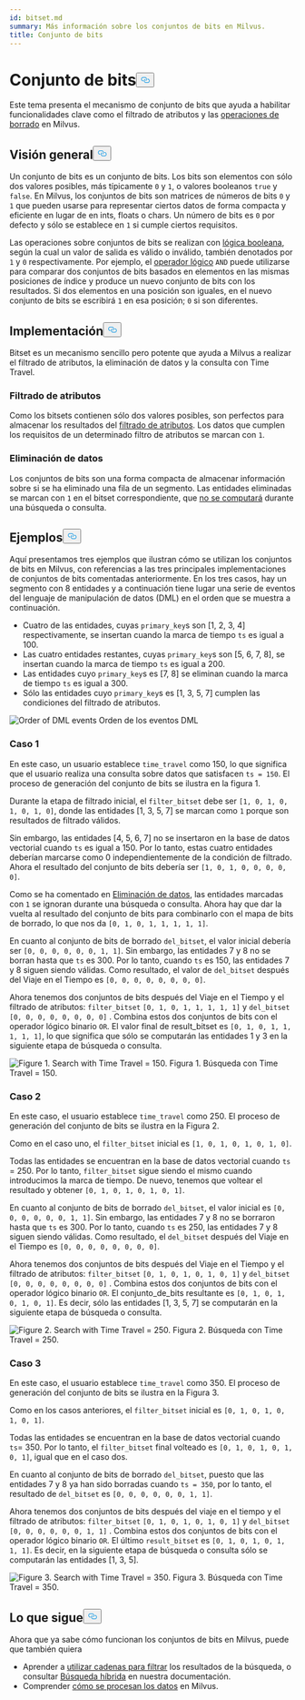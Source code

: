 ```yaml
---
id: bitset.md
summary: Más información sobre los conjuntos de bits en Milvus.
title: Conjunto de bits
---
```


<h1 id="Bitset" class="common-anchor-header">Conjunto de bits<button data-href="#Bitset" class="anchor-icon" translate="no">
      <svg translate="no"
        aria-hidden="true"
        focusable="false"
        height="20"
        version="1.1"
        viewBox="0 0 16 16"
        width="16"
      >
        <path
          fill="#0092E4"
          fill-rule="evenodd"
          d="M4 9h1v1H4c-1.5 0-3-1.69-3-3.5S2.55 3 4 3h4c1.45 0 3 1.69 3 3.5 0 1.41-.91 2.72-2 3.25V8.59c.58-.45 1-1.27 1-2.09C10 5.22 8.98 4 8 4H4c-.98 0-2 1.22-2 2.5S3 9 4 9zm9-3h-1v1h1c1 0 2 1.22 2 2.5S13.98 12 13 12H9c-.98 0-2-1.22-2-2.5 0-.83.42-1.64 1-2.09V6.25c-1.09.53-2 1.84-2 3.25C6 11.31 7.55 13 9 13h4c1.45 0 3-1.69 3-3.5S14.5 6 13 6z"
        ></path>
      </svg>
    </button></h1><p>Este tema presenta el mecanismo de conjunto de bits que ayuda a habilitar funcionalidades clave como el filtrado de atributos y las <a href="https://milvus.io/blog/2022-02-07-how-milvus-deletes-streaming-data-in-distributed-cluster.md">operaciones de borrado</a> en Milvus.</p>
<h2 id="Overview" class="common-anchor-header">Visión general<button data-href="#Overview" class="anchor-icon" translate="no">
      <svg translate="no"
        aria-hidden="true"
        focusable="false"
        height="20"
        version="1.1"
        viewBox="0 0 16 16"
        width="16"
      >
        <path
          fill="#0092E4"
          fill-rule="evenodd"
          d="M4 9h1v1H4c-1.5 0-3-1.69-3-3.5S2.55 3 4 3h4c1.45 0 3 1.69 3 3.5 0 1.41-.91 2.72-2 3.25V8.59c.58-.45 1-1.27 1-2.09C10 5.22 8.98 4 8 4H4c-.98 0-2 1.22-2 2.5S3 9 4 9zm9-3h-1v1h1c1 0 2 1.22 2 2.5S13.98 12 13 12H9c-.98 0-2-1.22-2-2.5 0-.83.42-1.64 1-2.09V6.25c-1.09.53-2 1.84-2 3.25C6 11.31 7.55 13 9 13h4c1.45 0 3-1.69 3-3.5S14.5 6 13 6z"
        ></path>
      </svg>
    </button></h2><p>Un conjunto de bits es un conjunto de bits. Los bits son elementos con sólo dos valores posibles, más típicamente <code translate="no">0</code> y <code translate="no">1</code>, o valores booleanos <code translate="no">true</code> y <code translate="no">false</code>. En Milvus, los conjuntos de bits son matrices de números de bits <code translate="no">0</code> y <code translate="no">1</code> que pueden usarse para representar ciertos datos de forma compacta y eficiente en lugar de en ints, floats o chars. Un número de bits es <code translate="no">0</code> por defecto y sólo se establece en <code translate="no">1</code> si cumple ciertos requisitos.</p>
<p>Las operaciones sobre conjuntos de bits se realizan con <a href="/docs/es/v2.5.x/boolean.md">lógica booleana</a>, según la cual un valor de salida es válido o inválido, también denotados por <code translate="no">1</code> y <code translate="no">0</code> respectivamente. Por ejemplo, el <a href="https://milvus.io/docs/v2.1.x/boolean.md#Logical-operators">operador lógico</a> <code translate="no">AND</code> puede utilizarse para comparar dos conjuntos de bits basados en elementos en las mismas posiciones de índice y produce un nuevo conjunto de bits con los resultados. Si dos elementos en una posición son iguales, en el nuevo conjunto de bits se escribirá <code translate="no">1</code> en esa posición; <code translate="no">0</code> si son diferentes.</p>
<h2 id="Implementation" class="common-anchor-header">Implementación<button data-href="#Implementation" class="anchor-icon" translate="no">
      <svg translate="no"
        aria-hidden="true"
        focusable="false"
        height="20"
        version="1.1"
        viewBox="0 0 16 16"
        width="16"
      >
        <path
          fill="#0092E4"
          fill-rule="evenodd"
          d="M4 9h1v1H4c-1.5 0-3-1.69-3-3.5S2.55 3 4 3h4c1.45 0 3 1.69 3 3.5 0 1.41-.91 2.72-2 3.25V8.59c.58-.45 1-1.27 1-2.09C10 5.22 8.98 4 8 4H4c-.98 0-2 1.22-2 2.5S3 9 4 9zm9-3h-1v1h1c1 0 2 1.22 2 2.5S13.98 12 13 12H9c-.98 0-2-1.22-2-2.5 0-.83.42-1.64 1-2.09V6.25c-1.09.53-2 1.84-2 3.25C6 11.31 7.55 13 9 13h4c1.45 0 3-1.69 3-3.5S14.5 6 13 6z"
        ></path>
      </svg>
    </button></h2><p>Bitset es un mecanismo sencillo pero potente que ayuda a Milvus a realizar el filtrado de atributos, la eliminación de datos y la consulta con Time Travel.</p>
<h3 id="Attribute-filtering" class="common-anchor-header">Filtrado de atributos</h3><p>Como los bitsets contienen sólo dos valores posibles, son perfectos para almacenar los resultados del <a href="https://milvus.io/docs/v2.1.x/hybridsearch.md">filtrado de atributos</a>. Los datos que cumplen los requisitos de un determinado filtro de atributos se marcan con <code translate="no">1</code>.</p>
<h3 id="Data-deletion" class="common-anchor-header">Eliminación de datos</h3><p>Los conjuntos de bits son una forma compacta de almacenar información sobre si se ha eliminado una fila de un segmento. Las entidades eliminadas se marcan con <code translate="no">1</code> en el bitset correspondiente, que <a href="https://milvus.io/blog/deleting-data-in-milvus.md">no se computará</a> durante una búsqueda o consulta.</p>
<h2 id="Examples" class="common-anchor-header">Ejemplos<button data-href="#Examples" class="anchor-icon" translate="no">
      <svg translate="no"
        aria-hidden="true"
        focusable="false"
        height="20"
        version="1.1"
        viewBox="0 0 16 16"
        width="16"
      >
        <path
          fill="#0092E4"
          fill-rule="evenodd"
          d="M4 9h1v1H4c-1.5 0-3-1.69-3-3.5S2.55 3 4 3h4c1.45 0 3 1.69 3 3.5 0 1.41-.91 2.72-2 3.25V8.59c.58-.45 1-1.27 1-2.09C10 5.22 8.98 4 8 4H4c-.98 0-2 1.22-2 2.5S3 9 4 9zm9-3h-1v1h1c1 0 2 1.22 2 2.5S13.98 12 13 12H9c-.98 0-2-1.22-2-2.5 0-.83.42-1.64 1-2.09V6.25c-1.09.53-2 1.84-2 3.25C6 11.31 7.55 13 9 13h4c1.45 0 3-1.69 3-3.5S14.5 6 13 6z"
        ></path>
      </svg>
    </button></h2><p>Aquí presentamos tres ejemplos que ilustran cómo se utilizan los conjuntos de bits en Milvus, con referencias a las tres principales implementaciones de conjuntos de bits comentadas anteriormente. En los tres casos, hay un segmento con 8 entidades y a continuación tiene lugar una serie de eventos del lenguaje de manipulación de datos (DML) en el orden que se muestra a continuación.</p>
<ul>
<li>Cuatro de las entidades, cuyas <code translate="no">primary_key</code>s son [1, 2, 3, 4] respectivamente, se insertan cuando la marca de tiempo <code translate="no">ts</code> es igual a 100.</li>
<li>Las cuatro entidades restantes, cuyas <code translate="no">primary_key</code>s son [5, 6, 7, 8], se insertan cuando la marca de tiempo <code translate="no">ts</code> es igual a 200.</li>
<li>Las entidades cuyo <code translate="no">primary_key</code>s es [7, 8] se eliminan cuando la marca de tiempo <code translate="no">ts</code> es igual a 300.</li>
<li>Sólo las entidades cuyo <code translate="no">primary_key</code>s es [1, 3, 5, 7] cumplen las condiciones del filtrado de atributos.</li>
</ul>
<p>
  
   <span class="img-wrapper"> <img translate="no" src="/docs/v2.5.x/assets/bitset_0.svg" alt="Order of DML events" class="doc-image" id="order-of-dml-events" />
   </span> <span class="img-wrapper"> <span>Orden de los eventos DML</span> </span></p>
<h3 id="Case-one" class="common-anchor-header">Caso 1</h3><p>En este caso, un usuario establece <code translate="no">time_travel</code> como 150, lo que significa que el usuario realiza una consulta sobre datos que satisfacen <code translate="no">ts = 150</code>. El proceso de generación del conjunto de bits se ilustra en la figura 1.</p>
<p>Durante la etapa de filtrado inicial, el <code translate="no">filter_bitset</code> debe ser <code translate="no">[1, 0, 1, 0, 1, 0, 1, 0]</code>, donde las entidades [1, 3, 5, 7] se marcan como <code translate="no">1</code> porque son resultados de filtrado válidos.</p>
<p>Sin embargo, las entidades [4, 5, 6, 7] no se insertaron en la base de datos vectorial cuando <code translate="no">ts</code> es igual a 150. Por lo tanto, estas cuatro entidades deberían marcarse como 0 independientemente de la condición de filtrado. Ahora el resultado del conjunto de bits debería ser <code translate="no">[1, 0, 1, 0, 0, 0, 0, 0]</code>.</p>
<p>Como se ha comentado en <a href="#data-deletion">Eliminación de datos</a>, las entidades marcadas con <code translate="no">1</code> se ignoran durante una búsqueda o consulta. Ahora hay que dar la vuelta al resultado del conjunto de bits para combinarlo con el mapa de bits de borrado, lo que nos da <code translate="no">[0, 1, 0, 1, 1, 1, 1, 1]</code>.</p>
<p>En cuanto al conjunto de bits de borrado <code translate="no">del_bitset</code>, el valor inicial debería ser <code translate="no">[0, 0, 0, 0, 0, 0, 1, 1]</code>. Sin embargo, las entidades 7 y 8 no se borran hasta que <code translate="no">ts</code> es 300. Por lo tanto, cuando <code translate="no">ts</code> es 150, las entidades 7 y 8 siguen siendo válidas. Como resultado, el valor de <code translate="no">del_bitset</code> después del Viaje en el Tiempo es <code translate="no">[0, 0, 0, 0, 0, 0, 0, 0]</code>.</p>
<p>Ahora tenemos dos conjuntos de bits después del Viaje en el Tiempo y el filtrado de atributos: <code translate="no">filter_bitset</code> <code translate="no">[0, 1, 0, 1, 1, 1, 1, 1]</code> y <code translate="no">del_bitset</code> <code translate="no">[0, 0, 0, 0, 0, 0, 0, 0]</code> .  Combina estos dos conjuntos de bits con el operador lógico binario <code translate="no">OR</code>. El valor final de result_bitset es <code translate="no">[0, 1, 0, 1, 1, 1, 1, 1]</code>, lo que significa que sólo se computarán las entidades 1 y 3 en la siguiente etapa de búsqueda o consulta.</p>
<p>
 <span class="img-wrapper">
   <img translate="no" src="/docs/v2.5.x/assets/bitset_1.jpg" alt="Figure 1. Search with Time Travel = 150." class="doc-image" id="figure-1.-search-with-time-travel-=-150." />
   <span>Figura 1. Búsqueda con Time Travel = 150</span>. </span></p>
<h3 id="Case-two" class="common-anchor-header">Caso 2</h3><p>En este caso, el usuario establece <code translate="no">time_travel</code> como 250. El proceso de generación del conjunto de bits se ilustra en la Figura 2.</p>
<p>Como en el caso uno, el <code translate="no">filter_bitset</code> inicial es <code translate="no">[1, 0, 1, 0, 1, 0, 1, 0]</code>.</p>
<p>Todas las entidades se encuentran en la base de datos vectorial cuando <code translate="no">ts</code> = 250. Por lo tanto, <code translate="no">filter_bitset</code> sigue siendo el mismo cuando introducimos la marca de tiempo. De nuevo, tenemos que voltear el resultado y obtener <code translate="no">[0, 1, 0, 1, 0, 1, 0, 1]</code>.</p>
<p>En cuanto al conjunto de bits de borrado <code translate="no">del_bitset</code>, el valor inicial es <code translate="no">[0, 0, 0, 0, 0, 0, 1, 1]</code>. Sin embargo, las entidades 7 y 8 no se borraron hasta que <code translate="no">ts</code> es 300. Por lo tanto, cuando <code translate="no">ts</code> es 250, las entidades 7 y 8 siguen siendo válidas. Como resultado, el <code translate="no">del_bitset</code> después del Viaje en el Tiempo es <code translate="no">[0, 0, 0, 0, 0, 0, 0, 0]</code>.</p>
<p>Ahora tenemos dos conjuntos de bits después del Viaje en el Tiempo y el filtrado de atributos: <code translate="no">filter_bitset</code> <code translate="no">[0, 1, 0, 1, 0, 1, 0, 1]</code> y <code translate="no">del_bitset</code> <code translate="no">[0, 0, 0, 0, 0, 0, 0, 0]</code> . Combina estos dos conjuntos de bits con el operador lógico binario <code translate="no">OR</code>. El conjunto_de_bits resultante es <code translate="no">[0, 1, 0, 1, 0, 1, 0, 1]</code>. Es decir, sólo las entidades [1, 3, 5, 7] se computarán en la siguiente etapa de búsqueda o consulta.</p>
<p>
 <span class="img-wrapper">
   <img translate="no" src="/docs/v2.5.x/assets/bitset_2.jpg" alt="Figure 2. Search with Time Travel = 250." class="doc-image" id="figure-2.-search-with-time-travel-=-250." />
   <span>Figura 2. Búsqueda con Time Travel = 250</span>. </span></p>
<h3 id="Case-three" class="common-anchor-header">Caso 3</h3><p>En este caso, el usuario establece <code translate="no">time_travel</code> como 350. El proceso de generación del conjunto de bits se ilustra en la Figura 3.</p>
<p>Como en los casos anteriores, el <code translate="no">filter_bitset</code> inicial es <code translate="no">[0, 1, 0, 1, 0, 1, 0, 1]</code>.</p>
<p>Todas las entidades se encuentran en la base de datos vectorial cuando <code translate="no">ts</code>= 350. Por lo tanto, el <code translate="no">filter_bitset</code> final volteado es <code translate="no">[0, 1, 0, 1, 0, 1, 0, 1]</code>, igual que en el caso dos.</p>
<p>En cuanto al conjunto de bits de borrado <code translate="no">del_bitset</code>, puesto que las entidades 7 y 8 ya han sido borradas cuando <code translate="no">ts = 350</code>, por lo tanto, el resultado de <code translate="no">del_bitset</code> es <code translate="no">[0, 0, 0, 0, 0, 0, 1, 1]</code>.</p>
<p>Ahora tenemos dos conjuntos de bits después del viaje en el tiempo y el filtrado de atributos: <code translate="no">filter_bitset</code> <code translate="no">[0, 1, 0, 1, 0, 1, 0, 1]</code> y <code translate="no">del_bitset</code> <code translate="no">[0, 0, 0, 0, 0, 0, 1, 1]</code> .  Combina estos dos conjuntos de bits con el operador lógico binario <code translate="no">OR</code>. El último <code translate="no">result_bitset</code> es <code translate="no">[0, 1, 0, 1, 0, 1, 1, 1]</code>. Es decir, en la siguiente etapa de búsqueda o consulta sólo se computarán las entidades [1, 3, 5].</p>
<p>
 <span class="img-wrapper">
   <img translate="no" src="/docs/v2.5.x/assets/bitset_3.jpg" alt="Figure 3. Search with Time Travel = 350." class="doc-image" id="figure-3.-search-with-time-travel-=-350." />
   <span>Figura 3. Búsqueda con Time Travel = 350</span>. </span></p>
<h2 id="Whats-next" class="common-anchor-header">Lo que sigue<button data-href="#Whats-next" class="anchor-icon" translate="no">
      <svg translate="no"
        aria-hidden="true"
        focusable="false"
        height="20"
        version="1.1"
        viewBox="0 0 16 16"
        width="16"
      >
        <path
          fill="#0092E4"
          fill-rule="evenodd"
          d="M4 9h1v1H4c-1.5 0-3-1.69-3-3.5S2.55 3 4 3h4c1.45 0 3 1.69 3 3.5 0 1.41-.91 2.72-2 3.25V8.59c.58-.45 1-1.27 1-2.09C10 5.22 8.98 4 8 4H4c-.98 0-2 1.22-2 2.5S3 9 4 9zm9-3h-1v1h1c1 0 2 1.22 2 2.5S13.98 12 13 12H9c-.98 0-2-1.22-2-2.5 0-.83.42-1.64 1-2.09V6.25c-1.09.53-2 1.84-2 3.25C6 11.31 7.55 13 9 13h4c1.45 0 3-1.69 3-3.5S14.5 6 13 6z"
        ></path>
      </svg>
    </button></h2><p>Ahora que ya sabe cómo funcionan los conjuntos de bits en Milvus, puede que también quiera</p>
<ul>
<li>Aprender a <a href="https://milvus.io/blog/2022-08-08-How-to-use-string-data-to-empower-your-similarity-search-applications.md">utilizar cadenas para filtrar</a> los resultados de la búsqueda, o consultar <a href="https://milvus.io/docs/hybridsearch.md">Búsqueda híbrida</a> en nuestra documentación.</li>
<li>Comprender <a href="https://milvus.io/docs/v2.1.x/data_processing.md">cómo se procesan los datos</a> en Milvus.</li>
</ul>
